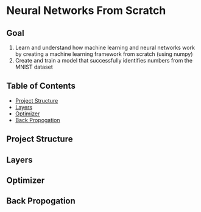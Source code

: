 # Neural Networks From Scratch

## Goal
1. Learn and understand how machine learning and neural networks work by creating a machine learning framework from scratch (using numpy)
2. Create and train a model that successfully identifies numbers from the MNIST dataset

## Table of Contents
- [Project Structure](#project-structure)
- [Layers](#layers)
- [Optimizer](#optimizer)
- [Back Propogation](#back-propogation)

## Project Structure

## Layers

## Optimizer

## Back Propogation
